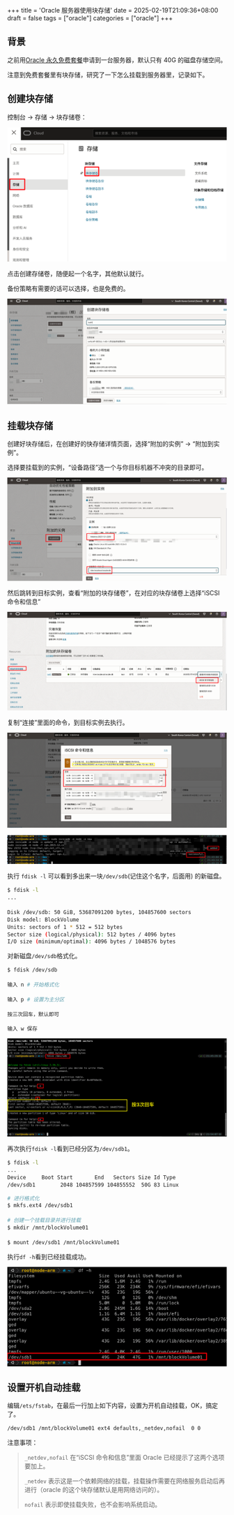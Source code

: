 +++
title = 'Oracle 服务器使用块存储'
date = 2025-02-19T21:09:36+08:00
draft = false
tags = ["oracle"]
categories = ["oracle"]
+++

## 背景

之前用[Oracle 永久免费套餐](https://www.oracle.com/cn/cloud/free/)申请到一台服务器，默认只有 40G 的磁盘存储空间。

注意到免费套餐里有块存储，研究了一下怎么挂载到服务器里，记录如下。

## 创建块存储

控制台 -> 存储 -> 块存储卷：

![2025-02-19-21-19-dZ0WB9](https://raw.githubusercontent.com/zzkrix/blog-images/main/assets/2025-02-19-21-19-dZ0WB9.png)

点击创建存储卷，随便起一个名字，其他默认就行。

备份策略有需要的话可以选择，也是免费的。

![2025-02-19-21-22-PHY7pH](https://raw.githubusercontent.com/zzkrix/blog-images/main/assets/2025-02-19-21-22-PHY7pH.png)

## 挂载块存储

创建好块存储后，在创建好的快存储详情页面，选择“附加的实例” -> “附加到实例”。

选择要挂载到的实例，“设备路径”选一个与你目标机器不冲突的目录即可。

![2025-02-19-21-29-khYk0z](https://raw.githubusercontent.com/zzkrix/blog-images/main/assets/2025-02-19-21-29-khYk0z.png)

然后跳转到目标实例，查看“附加的块存储卷”，在对应的块存储卷上选择“iSCSI 命令和信息”

![2025-02-19-21-39-D2438w](https://raw.githubusercontent.com/zzkrix/blog-images/main/assets/2025-02-19-21-39-D2438w.png)

复制“连接”里面的命令，到目标实例去执行。

![2025-02-19-21-42-MayNcn](https://raw.githubusercontent.com/zzkrix/blog-images/main/assets/2025-02-19-21-42-MayNcn.png)

![2025-02-19-21-44-Z6bFQD](https://raw.githubusercontent.com/zzkrix/blog-images/main/assets/2025-02-19-21-44-Z6bFQD.png)

执行 `fdisk -l` 可以看到多出来一块`/dev/sdb`(记住这个名字，后面用) 的新磁盘。

```bash
$ fdisk -l
...

Disk /dev/sdb: 50 GiB, 53687091200 bytes, 104857600 sectors
Disk model: BlockVolume
Units: sectors of 1 * 512 = 512 bytes
Sector size (logical/physical): 512 bytes / 4096 bytes
I/O size (minimum/optimal): 4096 bytes / 1048576 bytes
```

对新磁盘`/dev/sdb`格式化。

```bash
$ fdisk /dev/sdb

输入 n # 开始格式化

输入 p # 设置为主分区

按三次回车，默认即可

输入 w 保存
```

![2025-02-19-21-55-6ZVS2E](https://raw.githubusercontent.com/zzkrix/blog-images/main/assets/2025-02-19-21-55-6ZVS2E.png)

再次执行`fdisk -l`看到已经分区为`/dev/sdb1`。

```bash
$ fdisk -l
...
Device     Boot Start       End   Sectors Size Id Type
/dev/sdb1        2048 104857599 104855552  50G 83 Linux
```

```bash
# 进行格式化
$ mkfs.ext4 /dev/sdb1

# 创建一个挂载目录并进行挂载
$ mkdir /mnt/blockVolume01

$ mount /dev/sdb1 /mnt/blockVolume01
```

执行`df -h`看到已经挂载成功。

![2025-02-19-22-08-nufJeQ](https://raw.githubusercontent.com/zzkrix/blog-images/main/assets/2025-02-19-22-08-nufJeQ.png)

## 设置开机自动挂载

编辑`/ets/fstab`，在最后一行加上如下内容，设置为开机自动挂载，OK，搞定了。

```bash
/dev/sdb1 /mnt/blockVolume01 ext4 defaults,_netdev,nofail  0 0
```

注意事项：

> `_netdev,nofail` 在“iSCSI 命令和信息”里面 Oracle 已经提示了这两个选项要加上。
>
> `_netdev` 表示这是一个依赖网络的挂载，挂载操作需要在网络服务启动后再进行（oracle 的这个块存储默认是用网络访问的）。
>
> `nofail` 表示即使挂载失败，也不会影响系统启动。
